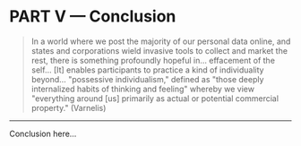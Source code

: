 # PART V — Conclusion

> In a world where we post the majority of our personal data online, and states and corporations wield invasive tools to collect and market the rest, there is something profoundly hopeful in… effacement of the self… [It] enables participants to practice a kind of individuality beyond… "possessive individualism," defined as "those deeply internalized habits of thinking and feeling" whereby we view "everything around [us] primarily as actual or potential commercial property." (Varnelis)

- - - - - - - - - - - - - - - - - - - - - - - - - - - - - - - - 

Conclusion here…